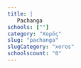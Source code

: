 ```yaml
---
title: |
   Pachanga
schools: [""]
category: "Χορός"
slug: "pachanga"
slugCategory: "xoros"
schoolscount: "0"
---
```


